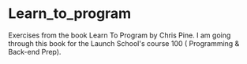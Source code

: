 # Learn_to_program
Exercises from the book Learn To Program by Chris Pine. I am going through this book for the Launch School's course 100 (	Programming & Back-end Prep).
